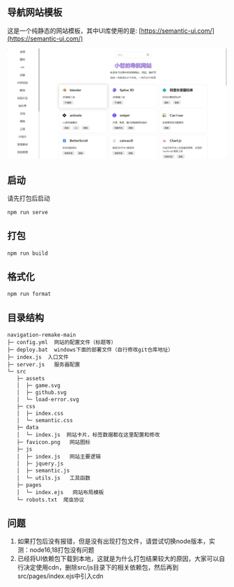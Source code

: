 ## 导航网站模板
这是一个纯静态的网站模板，其中UI库使用的是: [https://semantic-ui.com/](https://semantic-ui.com/)

![图片](https://github.com/ConsoleLZ/navigation-remake/blob/main/preview.png)

## 启动

请先打包后启动

```sh
npm run serve
```

## 打包

```sh
npm run build
```

## 格式化

```sh
npm run format
```

## 目录结构

```
navigation-remake-main
├─ config.yml  网站的配置文件（标题等）
├─ deploy.bat  windows下面的部署文件（自行修改git仓库地址）
├─ index.js  入口文件
├─ server.js   服务器配置
└─ src
   ├─ assets
   │  ├─ game.svg
   │  ├─ github.svg
   │  └─ load-error.svg
   ├─ css
   │  ├─ index.css
   │  └─ semantic.css
   ├─ data
   │  └─ index.js  网站卡片，标签数据都在这里配置和修改
   ├─ favicon.png   网站图标
   ├─ js
   │  ├─ index.js   网站主要逻辑
   │  ├─ jquery.js
   │  ├─ semantic.js
   │  └─ utils.js   工具函数
   ├─ pages
   │  └─ index.ejs   网站布局模板
   └─ robots.txt  爬虫协议

```

## 问题

1. 如果打包后没有报错，但是没有出现打包文件，请尝试切换node版本，实测：node16,18打包没有问题
2. 已经将UI依赖包下载到本地，这就是为什么打包结果较大的原因，大家可以自行决定使用cdn，删除src/js目录下的相关依赖包，然后再到src/pages/index.ejs中引入cdn
